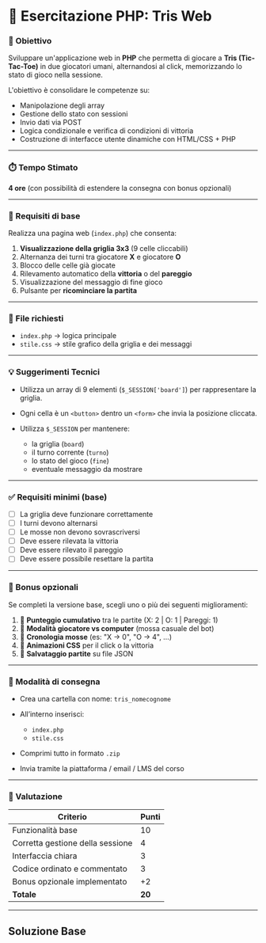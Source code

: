 # 🧪 Esercitazione PHP: Tris Web

### 🎯 Obiettivo

Sviluppare un'applicazione web in **PHP** che permetta di giocare a **Tris (Tic-Tac-Toe)** in due giocatori umani, alternandosi al click, memorizzando lo stato di gioco nella sessione.

L'obiettivo è consolidare le competenze su:

* Manipolazione degli array
* Gestione dello stato con sessioni
* Invio dati via POST
* Logica condizionale e verifica di condizioni di vittoria
* Costruzione di interfacce utente dinamiche con HTML/CSS + PHP

---

### ⏱️ Tempo Stimato

**4 ore**
(con possibilità di estendere la consegna con bonus opzionali)

---

### 📄 Requisiti di base

Realizza una pagina web (`index.php`) che consenta:

1. **Visualizzazione della griglia 3x3** (9 celle cliccabili)
2. Alternanza dei turni tra giocatore **X** e giocatore **O**
3. Blocco delle celle già giocate
4. Rilevamento automatico della **vittoria** o del **pareggio**
5. Visualizzazione del messaggio di fine gioco
6. Pulsante per **ricominciare la partita**

---

### 📁 File richiesti

* `index.php` → logica principale
* `stile.css` → stile grafico della griglia e dei messaggi

---

### 💡 Suggerimenti Tecnici

* Utilizza un array di 9 elementi (`$_SESSION['board']`) per rappresentare la griglia.
* Ogni cella è un `<button>` dentro un `<form>` che invia la posizione cliccata.
* Utilizza `$_SESSION` per mantenere:

  * la griglia (`board`)
  * il turno corrente (`turno`)
  * lo stato del gioco (`fine`)
  * eventuale messaggio da mostrare

---

### ✅ Requisiti minimi (base)

* [ ] La griglia deve funzionare correttamente
* [ ] I turni devono alternarsi
* [ ] Le mosse non devono sovrascriversi
* [ ] Deve essere rilevata la vittoria
* [ ] Deve essere rilevato il pareggio
* [ ] Deve essere possibile resettare la partita

---

### 🧠 Bonus opzionali

Se completi la versione base, scegli uno o più dei seguenti miglioramenti:

1. 🔄 **Punteggio cumulativo** tra le partite (X: 2 | O: 1 | Pareggi: 1)
2. 🧠 **Modalità giocatore vs computer** (mossa casuale del bot)
3. 📝 **Cronologia mosse** (es: "X → 0", "O → 4", …)
4. 🧩 **Animazioni CSS** per il click o la vittoria
5. 💾 **Salvataggio partite** su file JSON

---

### 🔁 Modalità di consegna

* Crea una cartella con nome: `tris_nomecognome`
* All’interno inserisci:

  * `index.php`
  * `stile.css`
* Comprimi tutto in formato `.zip`
* Invia tramite la piattaforma / email / LMS del corso

---

### 📌 Valutazione

| Criterio                         | Punti  |
| -------------------------------- | ------ |
| Funzionalità base                | 10     |
| Corretta gestione della sessione | 4      |
| Interfaccia chiara               | 3      |
| Codice ordinato e commentato     | 3      |
| Bonus opzionale implementato     | +2     |
| **Totale**                       | **20** |

---

## Soluzione Base


